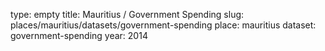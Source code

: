 type: empty
title: Mauritius / Government Spending
slug: places/mauritius/datasets/government-spending
place: mauritius
dataset: government-spending
year: 2014
